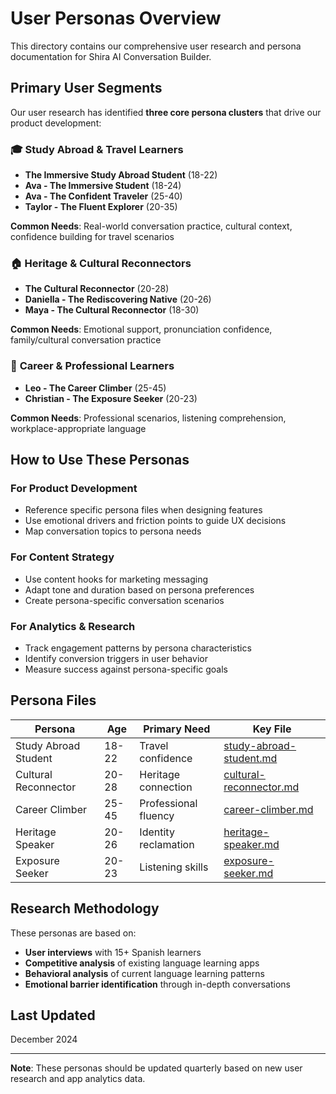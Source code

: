 # User Personas Overview

This directory contains our comprehensive user research and persona documentation for Shira AI Conversation Builder.

## Primary User Segments

Our user research has identified **three core persona clusters** that drive our product development:

### 🎓 **Study Abroad & Travel Learners**
- **The Immersive Study Abroad Student** (18-22)
- **Ava - The Immersive Student** (18-24) 
- **Ava - The Confident Traveler** (25-40)
- **Taylor - The Fluent Explorer** (20-35)

**Common Needs**: Real-world conversation practice, cultural context, confidence building for travel scenarios

### 🏠 **Heritage & Cultural Reconnectors**
- **The Cultural Reconnector** (20-28)
- **Daniella - The Rediscovering Native** (20-26)
- **Maya - The Cultural Reconnector** (18-30)

**Common Needs**: Emotional support, pronunciation confidence, family/cultural conversation practice

### 💼 **Career & Professional Learners**
- **Leo - The Career Climber** (25-45)
- **Christian - The Exposure Seeker** (20-23)

**Common Needs**: Professional scenarios, listening comprehension, workplace-appropriate language

## How to Use These Personas

### **For Product Development**
- Reference specific persona files when designing features
- Use emotional drivers and friction points to guide UX decisions
- Map conversation topics to persona needs

### **For Content Strategy** 
- Use content hooks for marketing messaging
- Adapt tone and duration based on persona preferences
- Create persona-specific conversation scenarios

### **For Analytics & Research**
- Track engagement patterns by persona characteristics
- Identify conversion triggers in user behavior
- Measure success against persona-specific goals

## Persona Files

| Persona | Age | Primary Need | Key File |
|---------|-----|--------------|----------|
| Study Abroad Student | 18-22 | Travel confidence | [study-abroad-student.md](./study-abroad-student.md) |
| Cultural Reconnector | 20-28 | Heritage connection | [cultural-reconnector.md](./cultural-reconnector.md) |
| Career Climber | 25-45 | Professional fluency | [career-climber.md](./career-climber.md) |
| Heritage Speaker | 20-26 | Identity reclamation | [heritage-speaker.md](./heritage-speaker.md) |
| Exposure Seeker | 20-23 | Listening skills | [exposure-seeker.md](./exposure-seeker.md) |

## Research Methodology

These personas are based on:
- **User interviews** with 15+ Spanish learners
- **Competitive analysis** of existing language learning apps
- **Behavioral analysis** of current language learning patterns
- **Emotional barrier identification** through in-depth conversations

## Last Updated
December 2024

---

**Note**: These personas should be updated quarterly based on new user research and app analytics data. 